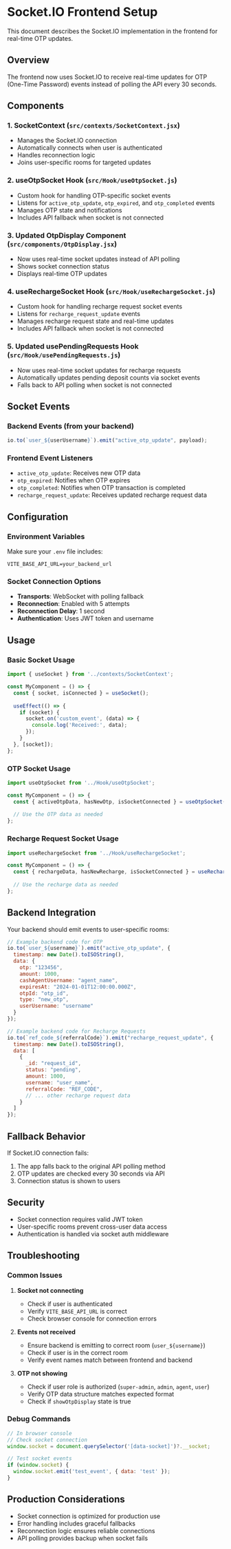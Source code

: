 # Socket.IO Frontend Setup

This document describes the Socket.IO implementation in the frontend for real-time OTP updates.

## Overview

The frontend now uses Socket.IO to receive real-time updates for OTP (One-Time Password) events instead of polling the API every 30 seconds.

## Components

### 1. SocketContext (`src/contexts/SocketContext.jsx`)
- Manages the Socket.IO connection
- Automatically connects when user is authenticated
- Handles reconnection logic
- Joins user-specific rooms for targeted updates

### 2. useOtpSocket Hook (`src/Hook/useOtpSocket.js`)
- Custom hook for handling OTP-specific socket events
- Listens for `active_otp_update`, `otp_expired`, and `otp_completed` events
- Manages OTP state and notifications
- Includes API fallback when socket is not connected

### 3. Updated OtpDisplay Component (`src/components/OtpDisplay.jsx`)
- Now uses real-time socket updates instead of API polling
- Shows socket connection status
- Displays real-time OTP updates

### 4. useRechargeSocket Hook (`src/Hook/useRechargeSocket.js`)
- Custom hook for handling recharge request socket events
- Listens for `recharge_request_update` events
- Manages recharge request state and real-time updates
- Includes API fallback when socket is not connected

### 5. Updated usePendingRequests Hook (`src/Hook/usePendingRequests.js`)
- Now uses real-time socket updates for recharge requests
- Automatically updates pending deposit counts via socket events
- Falls back to API polling when socket is not connected

## Socket Events

### Backend Events (from your backend)
```javascript
io.to(`user_${userUsername}`).emit("active_otp_update", payload);
```

### Frontend Event Listeners
- `active_otp_update`: Receives new OTP data
- `otp_expired`: Notifies when OTP expires
- `otp_completed`: Notifies when OTP transaction is completed
- `recharge_request_update`: Receives updated recharge request data

## Configuration

### Environment Variables
Make sure your `.env` file includes:
```
VITE_BASE_API_URL=your_backend_url
```

### Socket Connection Options
- **Transports**: WebSocket with polling fallback
- **Reconnection**: Enabled with 5 attempts
- **Reconnection Delay**: 1 second
- **Authentication**: Uses JWT token and username

## Usage

### Basic Socket Usage
```javascript
import { useSocket } from '../contexts/SocketContext';

const MyComponent = () => {
  const { socket, isConnected } = useSocket();
  
  useEffect(() => {
    if (socket) {
      socket.on('custom_event', (data) => {
        console.log('Received:', data);
      });
    }
  }, [socket]);
};
```

### OTP Socket Usage
```javascript
import useOtpSocket from '../Hook/useOtpSocket';

const MyComponent = () => {
  const { activeOtpData, hasNewOtp, isSocketConnected } = useOtpSocket();
  
  // Use the OTP data as needed
};
```

### Recharge Request Socket Usage
```javascript
import useRechargeSocket from '../Hook/useRechargeSocket';

const MyComponent = () => {
  const { rechargeData, hasNewRecharge, isSocketConnected } = useRechargeSocket();
  
  // Use the recharge data as needed
};
```

## Backend Integration

Your backend should emit events to user-specific rooms:

```javascript
// Example backend code for OTP
io.to(`user_${username}`).emit("active_otp_update", {
  timestamp: new Date().toISOString(),
  data: {
    otp: "123456",
    amount: 1000,
    cashAgentUsername: "agent_name",
    expiresAt: "2024-01-01T12:00:00.000Z",
    otpId: "otp_id",
    type: "new_otp",
    userUsername: "username"
  }
});

// Example backend code for Recharge Requests
io.to(`ref_code_${referralCode}`).emit("recharge_request_update", {
  timestamp: new Date().toISOString(),
  data: [
    {
      _id: "request_id",
      status: "pending",
      amount: 1000,
      username: "user_name",
      referralCode: "REF_CODE",
      // ... other recharge request data
    }
  ]
});
```

## Fallback Behavior

If Socket.IO connection fails:
1. The app falls back to the original API polling method
2. OTP updates are checked every 30 seconds via API
3. Connection status is shown to users

## Security

- Socket connection requires valid JWT token
- User-specific rooms prevent cross-user data access
- Authentication is handled via socket auth middleware

## Troubleshooting

### Common Issues

1. **Socket not connecting**
   - Check if user is authenticated
   - Verify `VITE_BASE_API_URL` is correct
   - Check browser console for connection errors

2. **Events not received**
   - Ensure backend is emitting to correct room (`user_${username}`)
   - Check if user is in the correct room
   - Verify event names match between frontend and backend

3. **OTP not showing**
   - Check if user role is authorized (`super-admin`, `admin`, `agent`, `user`)
   - Verify OTP data structure matches expected format
   - Check if `showOtpDisplay` state is true

### Debug Commands

```javascript
// In browser console
// Check socket connection
window.socket = document.querySelector('[data-socket]')?.__socket;

// Test socket events
if (window.socket) {
  window.socket.emit('test_event', { data: 'test' });
}
```

## Production Considerations

- Socket connection is optimized for production use
- Error handling includes graceful fallbacks
- Reconnection logic ensures reliable connections
- API polling provides backup when socket fails 